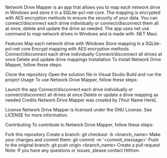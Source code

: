 Network Drive Mapper is an app that allows you to map each network drive in Windows and store it in a SQLite-pcl-net core. The mapping is encrypted with AES encryption methods to ensure the security of your data. You can connect/disconnect each drive individually or connect/disconnect them all at once, delete and update the drive as needed. The app uses net use command to map network drives in Windows and is made with .NET Maui.

Features
Map each network drive with Windows
Store mapping in a SQLite-pcl-net core
Encrypt mapping with AES encryption methods
Connect/disconnect each drive individually
Connect/disconnect all drives at once
Delete and update drive mappings
Installation
To install Network Drive Mapper, follow these steps:

Clone the repository
Open the solution file in Visual Studio
Build and run the project
Usage
To use Network Drive Mapper, follow these steps:

Launch the app
Connect/disconnect each drive individually or connect/disconnect all drives at once
Delete or update a drive mapping as needed
Credits
Network Drive Mapper was created by [Your Name Here].

License
Network Drive Mapper is licensed under the GNU License. See LICENSE for more information.

Contributing
To contribute to Network Drive Mapper, follow these steps:

Fork this repository
Create a branch: git checkout -b <branch_name>
Make your changes and commit them: git commit -m '<commit_message>'
Push to the original branch: git push origin <branch_name>
Create a pull request
Note: If you have any questions or issues, please contact Hilthon.
